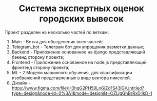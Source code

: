 <h1 align = "center">Система экспертных оценок городских вывесок</h1

Проект разделен на несколько частей по веткам:
1. Main - Ветка для обьеденения всех частей;
2. Telegram_bot - Телеграм бот для упрощения разметки данных;
3. Backend - Приложение основанное на django представляющий бэкенд сторону проекта;
4. Frontend - Приложение основанное на node.js представляющий фронтэнд сторону проекта;
5. ML - 2 Модели машинного обучения, для классификации изображений представленных в виде вектора пикселей.
6. Дизайн - https://www.figma.com/file/H0hqG2PH59LnGiZd1S43lG/Untitled?type=design&node-id=0%3A1&mode=design&t=OZIJgGhBrRxDIIkD-1
